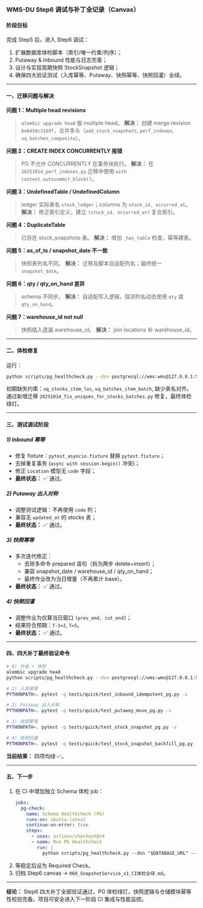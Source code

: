 ### WMS-DU Step6 调试与补丁全记录（Canvas）

#### 阶段目标
完成 Step5 后，进入 Step6 调试：
1. 扩展数据库体检脚本（索引/唯一约束/列序）；
2. Putaway & Inbound 性能与日志完善；
3. 设计与实现周期快照 StockSnapshot 逻辑；
4. 确保四大验证测试（入库幂等、Putaway、快照幂等、快照回灌）全绿。

---

#### 一、迁移问题与解决
**问题 1：Multiple head revisions**
> `alembic upgrade head` 报 multiple head。
**解决：** 创建 merge revision `6e6459c3169f`，合并多头（`add_stock_snapshots`, `perf_indexes`, `uq_batches_composite`）。

**问题 2：CREATE INDEX CONCURRENTLY 报错**
> PG 不允许 CONCURRENTLY 在事务块执行。
**解决：** 在 `20251014_perf_indexes.py` 迁移中使用 `with context.autocommit_block()`。

**问题 3：UndefinedTable / UndefinedColumn**
> ledger 实际表名 `stock_ledger`；columns 为 `stock_id, occurred_at`。
**解决：** 修正索引定义，建立 `(stock_id, occurred_at)` 复合索引。

**问题 4：DuplicateTable**
> 已存在 stock_snapshots 表。
**解决：** 增加 `_has_table` 检查，幂等建表。

**问题 5：as_of_ts / snapshot_date 不一致**
> 快照表列名不同。
**解决：** 迁移及脚本自适配列名；最终统一 `snapshot_date`。

**问题 6：qty / qty_on_hand 差异**
> schema 不同步。
**解决：** 自适配写入逻辑，探测列名动态使用 `qty` 或 `qty_on_hand`。

**问题 7：warehouse_id not null**
> 快照插入遗漏 warehouse_id。
**解决：** join locations 补 warehouse_id。

---

#### 二、体检修复
运行：
```bash
python scripts/pg_healthcheck.py --dsn postgresql://wms:wms@127.0.0.1:5433/wms --spec scripts/db_spec.json
```
初期缺失约束：`uq_stocks_item_loc`, `uq_batches_item_batch`, 缺少表名对齐。
通过新增迁移 `20251014_fix_uniques_for_stocks_batches.py` 修复，最终体检绿灯。

---

#### 三、测试调试阶段

##### 1) Inbound 幂等
- 修复 fixture：`pytest_asyncio.fixture` 替换 `pytest.fixture`；
- 去掉重复事务 (`async with session.begin()` 冲突)；
- 修正 `Location` 模型无 `code` 字段；
- **最终状态：** ✅ 通过。

##### 2) Putaway 出入对称
- 调整测试逻辑：不再使用 `code` 列；
- 兼容无 `updated_at` 的 stocks 表；
- **最终状态：** ✅ 通过。

##### 3) 快照幂等
- 多次迭代修正：
  - 去除多命令 prepared 语句（拆为两步 delete+insert）；
  - 兼容 snapshot_date / warehouse_id / qty_on_hand；
  - 最终作业改为当日增量（不再累计 base）。
- **最终状态：** ✅ 通过。

##### 4) 快照回灌
- 调整作业为仅算当日窗口 `(prev_end, cut_end]`；
- 结果符合预期：`T-1=2`, `T=5`。
- **最终状态：** ✅ 通过。

---

#### 四、四大补丁最终验证命令

```bash
# 0) 升级 + 体检
alembic upgrade head
python scripts/pg_healthcheck.py --dsn postgresql://wms:wms@127.0.0.1:5433/wms --spec scripts/db_spec.json

# 1) 入库幂等
PYTHONPATH=. pytest -q tests/quick/test_inbound_idempotent_pg.py -s

# 2) Putaway 出入对称
PYTHONPATH=. pytest -q tests/quick/test_putaway_move_pg.py -s

# 3) 快照幂等
PYTHONPATH=. pytest -q tests/quick/test_stock_snapshot_pg.py -s

# 4) 快照回灌
PYTHONPATH=. pytest -q tests/quick/test_stock_snapshot_backfill_pg.py -s
```

**当前结果：** 四项均绿 ✅。

---

#### 五、下一步
1. 在 CI 中增加独立 Schema 体检 job：
   ```yaml
   jobs:
     pg-check:
       name: Schema Healthcheck (PG)
       runs-on: ubuntu-latest
       continue-on-error: true
       steps:
         - uses: actions/checkout@v4
         - name: Run PG Healthcheck
           run: |
             python scripts/pg_healthcheck.py --dsn "$DATABASE_URL" --spec scripts/db_spec.json
   ```
2. 等稳定后设为 Required Check。
3. 归档 Step6 canvas → `060_SnapshotService_v1_CI体检全绿.md`。

---

**结论：** Step6 四大补丁全部验证通过，PG 体检绿灯，快照逻辑与仓储模块幂等性校验完备。项目可安全进入下一阶段 CI 集成与性能监控。
